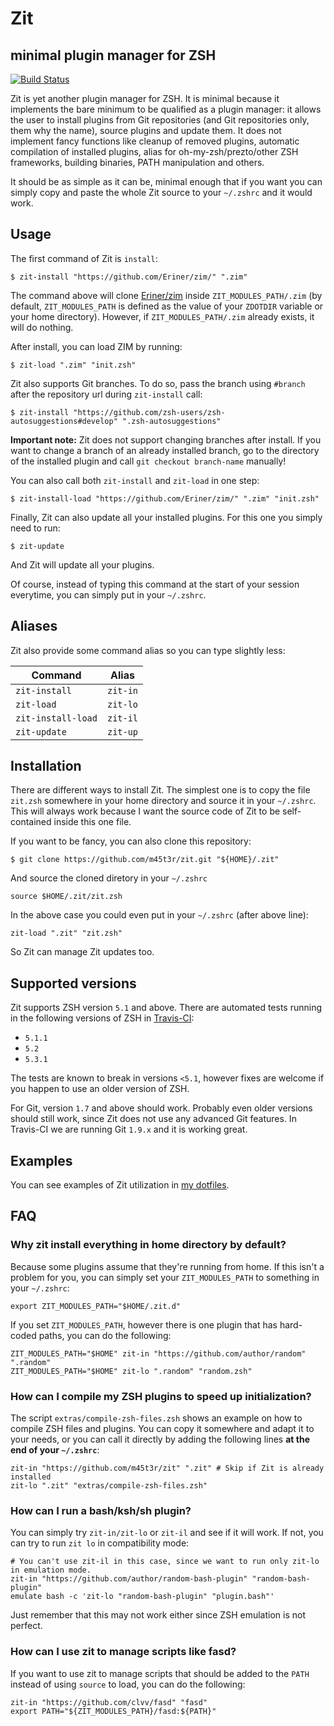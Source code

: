 # Zit

## minimal plugin manager for ZSH

[![Build Status](https://travis-ci.org/m45t3r/zit.svg?branch=master)](https://travis-ci.org/m45t3r/zit)

Zit is yet another plugin manager for ZSH. It is minimal because it implements
the bare minimum to be qualified as a plugin manager: it allows the user to
install plugins from Git repositories (and Git repositories only, them why
the name), source plugins and update them. It does not implement fancy
functions like cleanup of removed plugins, automatic compilation of installed
plugins, alias for oh-my-zsh/prezto/other ZSH frameworks, building binaries,
PATH manipulation and others.

It should be as simple as it can be, minimal enough that if you want you can
simply copy and paste the whole Zit source to your `~/.zshrc` and it would
work.

## Usage

The first command of Zit is `install`:

    $ zit-install "https://github.com/Eriner/zim/" ".zim"

The command above will clone [Eriner/zim](https://github.com/Eriner/zim) inside
`ZIT_MODULES_PATH/.zim` (by default, `ZIT_MODULES_PATH` is defined as the value
of your `ZDOTDIR` variable or your home directory). However, if
`ZIT_MODULES_PATH/.zim` already exists, it will do nothing.

After install, you can load ZIM by running:

    $ zit-load ".zim" "init.zsh"


Zit also supports Git branches. To do so, pass the branch using `#branch` after
the repository url during `zit-install` call:

    $ zit-install "https://github.com/zsh-users/zsh-autosuggestions#develop" ".zsh-autosuggestions"

**Important note:** Zit does not support changing branches after install. If
you want to change a branch of an already installed branch, go to the directory
of the installed plugin and call `git checkout branch-name` manually!

You can also call both `zit-install` and `zit-load` in one step:

    $ zit-install-load "https://github.com/Eriner/zim/" ".zim" "init.zsh"

Finally, Zit can also update all your installed plugins. For this one you
simply need to run:

    $ zit-update

And Zit will update all your plugins.

Of course, instead of typing this command at the start of your session
everytime, you can simply put in your `~/.zshrc`.

## Aliases

Zit also provide some command alias so you can type slightly less:

| Command            | Alias    |
| ------------------ | -------- |
| `zit-install`      | `zit-in` |
| `zit-load`         | `zit-lo` |
| `zit-install-load` | `zit-il` |
| `zit-update`       | `zit-up` |

## Installation

There are different ways to install Zit. The simplest one is to copy the file
`zit.zsh` somewhere in your home directory and source it in your `~/.zshrc`.
This will always work because I want the source code of Zit to be
self-contained inside this one file.

If you want to be fancy, you can also clone this repository:

    $ git clone https://github.com/m45t3r/zit.git "${HOME}/.zit"

And source the cloned diretory in your `~/.zshrc`

    source $HOME/.zit/zit.zsh

In the above case you could even put in your `~/.zshrc` (after above line):

    zit-load ".zit" "zit.zsh"

So Zit can manage Zit updates too.

## Supported versions

Zit supports ZSH version `5.1` and above. There are automated tests running in
the following versions of ZSH in [Travis-CI](travis-ci.org/m45t3r/zit):

- `5.1.1`
- `5.2`
- `5.3.1`

The tests are known to break in versions `<5.1`, however fixes are welcome if
you happen to use an older version of ZSH.

For Git, version `1.7` and above should work. Probably even older versions
should still work, since Zit does not use any advanced Git features. In
Travis-CI we are running Git `1.9.x` and it is working great.

## Examples

You can see examples of Zit utilization in
[my dotfiles](https://github.com/m45t3r/dotfiles/tree/master/zsh).

## FAQ

### Why zit install everything in home directory by default?

Because some plugins assume that they're running from home. If this isn't a
problem for you, you can simply set your `ZIT_MODULES_PATH` to something in
your `~/.zshrc`:

    export ZIT_MODULES_PATH="$HOME/.zit.d"

If you set `ZIT_MODULES_PATH`, however there is one plugin that has hard-coded
paths, you can do the following:

    ZIT_MODULES_PATH="$HOME" zit-in "https://github.com/author/random" ".random"
    ZIT_MODULES_PATH="$HOME" zit-lo ".random" "random.zsh"

### How can I compile my ZSH plugins to speed up initialization?

The script `extras/compile-zsh-files.zsh` shows an example on how to compile
ZSH files and plugins. You can copy it somewhere and adapt it to your needs,
or you can call it directly by adding the following lines **at the end of your
`~/.zshrc`**:

    zit-in "https://github.com/m45t3r/zit" ".zit" # Skip if Zit is already installed
    zit-lo ".zit" "extras/compile-zsh-files.zsh"

### How can I run a bash/ksh/sh plugin?

You can simply try `zit-in/zit-lo` or `zit-il` and see if it will work. If
not, you can try to run `zit lo` in compatibility mode:

    # You can't use zit-il in this case, since we want to run only zit-lo in emulation mode.
    zit-in "https://github.com/author/random-bash-plugin" "random-bash-plugin"
    emulate bash -c 'zit-lo "random-bash-plugin" "plugin.bash"'

Just remember that this may not work either since ZSH emulation is not
perfect.

### How can I use zit to manage scripts like fasd?

If you want to use zit to manage scripts that should be added to the `PATH`
instead of using `source` to load, you can do the following:

    zit-in "https://github.com/clvv/fasd" "fasd"
    export PATH="${ZIT_MODULES_PATH}/fasd:${PATH}"
